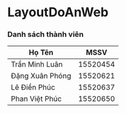 # LayoutDoAnWeb

### Danh sách thành viên

Họ Tên | MSSV
------ | ----
Trần Minh Luân | 15520454
Đặng Xuân Phóng | 15520621
Lê Điền Phúc | 15520637
Phan Việt Phúc | 15520650 